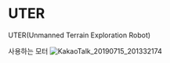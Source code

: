 # UTER
UTER(Unmanned Terrain Exploration Robot)




사용하는 모터
![KakaoTalk_20190715_201332174](https://user-images.githubusercontent.com/39794891/61342300-b954c280-a884-11e9-881b-e6c3d11894da.jpg)
